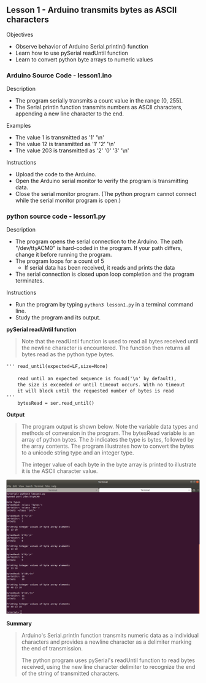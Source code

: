 ## Lesson 1 - Arduino transmits bytes as ASCII characters

Objectives
- Observe behavior of Arduino Serial.println() function
- Learn how to use pySerial readUntil function
- Learn to convert python byte arrays to numeric values




### Arduino Source Code - lesson1.ino

Description
- The program serially transmits a count value in the range [0, 255]. 
- The Serial.println function transmits numbers as ASCII characters, appending a new line character to the end.

Examples
- The value 1 is transmitted as '1' '\n'
- The value 12 is transmitted as '1' '2' '\n'
- The value 203 is transmitted as '2' '0' '3' '\n'

Instructions
- Upload the code to the Arduino. 
- Open the Arduino serial monitor to verify the program is transmitting data. 
- Close the serial monitor program. (The python program cannot connect while the serial monitor program is open.)



### python source code - lesson1.py

Description
- The program opens the serial connection to the Arduino. The path "/dev/ttyACM0" is hard-coded in the program. If your path differs, change it before running the program.
- The program loops for a count of 5
    - If serial data has been received, it reads and prints the data
- The serial connection is closed upon loop completion and the program terminates.

Instructions
- Run the program by typing `python3 lesson1.py` in a terminal command line.
- Study the program and its output. 



**pySerial readUntil function**

> Note that the readUntil function is used to read all bytes received until the newline character is encountered. The function then returns all bytes read as the python type bytes.

```
''' read_until(expected=LF,size=None)

    read until an expected sequence is found('\n' by default),
    the size is exceeded or until timeout occurs. With no timeout
    it will block until the requested number of bytes is read
'''
    bytesRead = ser.read_until()
```


**Output**

> The program output is shown below. Note the variable data types and methods of conversion in the program. The bytesRead variable is an array of python bytes. The *b* indicates the type is bytes, followed by the array contents. The program illustrates how to convert the bytes to a unicode string type and an integer type.
>
> The integer value of each byte in the byte array is printed to illustrate it is the ASCII character value.


![Lesson 1 output](./images/lesson1_output.png "python lesson 1 output")


**Summary**

> Arduino's Serial.println function transmits numeric data as a individual characters and provides a newline character as a delimiter marking the end of transmission.
>
> The python program uses pySerial's readUntil function to read bytes received, using the new line character delimiter to recognize the end of the string of transmitted characters.